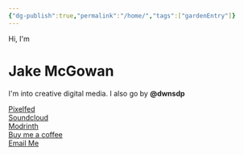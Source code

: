 ```yaml
---
{"dg-publish":true,"permalink":"/home/","tags":["gardenEntry"]}
---
```



Hi, I'm
# Jake McGowan
I'm into creative digital media. I also go by **@dwnsdp**

[Pixelfed](https://portfolio.pixelfed.social/dwnsdp)  
[Soundcloud](https://soundcloud.com/jake-mcgowan-music)  
[Modrinth](https://modrinth.com/user/dwnsdp)  
[Buy me a coffee](http://buymeacoffee.com/dwnsdp)  
[Email Me](mailto:jwimcgowan@gmail.com)